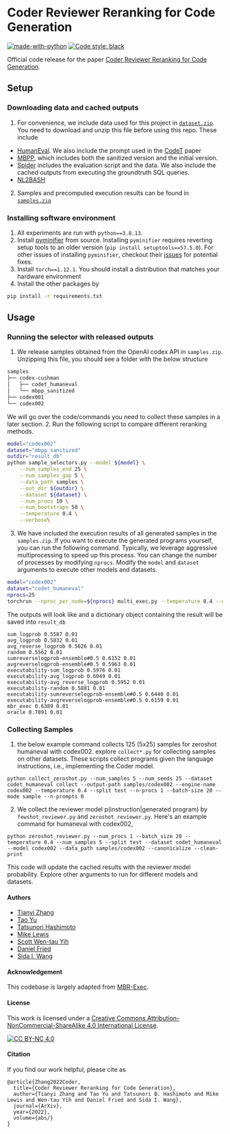 # Coder Reviewer Reranking for Code Generation
[![made-with-python](https://img.shields.io/badge/Made%20with-Python-red.svg)](#python)
[![Code style: black](https://img.shields.io/badge/code%20style-black-000000.svg)](https://github.com/psf/black)

Official code release for the paper [Coder Reviewer Reranking for Code Generation](https://arxiv.org/abs/2211.16490).


## Setup
### Downloading data and cached outputs
1. For convenience, we include data used for this project in [`dataset.zip`](https://dl.fbaipublicfiles.com/coder-reviewer/dataset.zip). You need to download and unzip this file before using this repo.
These include 
- [HumanEval](https://github.com/openai/human-eval). We also include the prompt used in the [CodeT](https://github.com/microsoft/CodeT/tree/main/CodeT) paper
- [MBPP](https://github.com/google-research/google-research/tree/master/mbpp), which includes both the sanitized version and the initial version.
- [Spider](https://github.com/taoyds/spider) includes the evaluation script and the data. We also include the cached outputs from executing the groundtruth SQL queries.
- [NL2BASH](https://github.com/TellinaTool/nl2bash/tree/master/data)
2. Samples and precomputed execution results can be found in [`samples.zip`](https://dl.fbaipublicfiles.com/coder-reviewer/samples.zip)

### Installing software environment
1. All experiments are run with `python==3.8.13`. 
2. Install [pyminifier](https://github.com/liftoff/pyminifier/tree/master) from source.
Installing `pyminifier` requires reverting setup tools to an older version (`pip install setuptools==57.5.0`). 
For other issues of installing `pyminifier`, checkout their [issues](https://github.com/liftoff/pyminifier/issues) for potential fixes.
3. Install `torch==1.12.1`. You should install a distribution that matches your hardware environment 
4. Install the other packages by 
```bash
pip install -r requirements.txt
```

## Usage

### Running the selector with released outputs
1. We release samples obtained from the OpenAI codex API in `samples.zip`. Unzipping this file, you should see a folder with the below structure
```bash
samples
├── codex-cushman
│   ├── codet_humaneval
│   └── mbpp_sanitized
├── codex001
└── codex002
```
We will go over the code/commands you need to collect these samples in a later section.
2. Run the following script to compare different reranking methods.
```bash
model="codex002"
dataset="mbpp_sanitized"
outdir="result_db"
python sample_selectors.py --model ${model} \
    --num_samples_end 25 \
    --num_samples_gap 5 \
    --data_path samples \
    --out_dir ${outdir} \
    --dataset ${dataset} \
    --num_procs 10 \
    --num_bootstraps 50 \
    --temperature 0.4 \
    --verbose\
```
3. We have included the execution results of all generated samples in the `samples.zip`. If you want to execute the generated programs yourself, you can run the following command. Typically, we leverage aggressive multiprocessing to speed up this process. You can change the number of processes by modifying `nprocs`.
Modify the `model` and `dataset` arguments to execute other models and datasets. 
```bash
model="codex002"
dataset="codet_humaneval"
nprocs=25
torchrun --nproc_per_node=${nprocs} multi_exec.py --temperature 0.4 --world_size 25 --dataset ${dataset} --in_data_path samples/${model} --batch_size 4 --num_seeds 25 --num_samples 5 --num_prompts 0
```

The outputs will look like and a dictionary object containing the result will be saved into `result_db`
```
sum_logprob 0.5587 0.01
avg_logprob 0.5832 0.01
avg_reverse_logprob 0.5626 0.01
random 0.5562 0.01
sumreverselogprob-ensemble#0.5 0.6152 0.01
avgreverselogprob-ensemble#0.5 0.5963 0.01
executability-sum_logprob 0.5976 0.01
executability-avg_logprob 0.6049 0.01
executability-avg_reverse_logprob 0.5952 0.01
executability-random 0.5881 0.01
executability-sumreverselogprob-ensemble#0.5 0.6440 0.01
executability-avgreverselogprob-ensemble#0.5 0.6159 0.01
mbr_exec 0.6389 0.01
oracle 0.7891 0.01
```

### Collecting Samples
1. the below example command collects 125 (5x25) samples for zeroshot humaneval with codex002. explore `collect*.py` for collecting samples on other datasets. These scripts collect programs given the language instructions, i.e., implementing the Coder model.
```
python collect_zeroshot.py --num_samples 5 --num_seeds 25 --dataset codet_humaneval collect --output-path samples/codex002 --engine-name codex002 --temperature 0.4 --split test --n-procs 1 --batch-size 20 --mode sample --n-prompts 0
```
2. We collect the reviewer model p(instruction|generated program) by `fewshot_reviewer.py` and `zeroshot_reviewer.py`. Here's an example command for humaneval with codex002,
```
python zeroshot_reviewer.py --num_procs 1 --batch_size 20 --temperature 0.4 --num_samples 5 --split test --dataset codet_humaneval --model codex002 --data_path samples/codex002 --canonicalize --clean-print
```
This code will update the cached results with the reviewer model probability. Explore other arguments to run for different models and datasets.

#### Authors
- [Tianyi Zhang](https://tiiiger.github.io/)
- [Tao Yu](https://taoyds.github.io/)
- [Tatsunori Hashimoto](https://thashim.github.io/)
- [Mike Lewis](https://research.facebook.com/people/lewis-mike/)
- [Scott Wen-tau Yih](https://scottyih.org/)
- [Daniel Fried](https://dpfried.github.io/)
- [Sida I. Wang](http://www.sidaw.xyz/)

#### Acknowledgement
This codebase is largely adapted from [MBR-Exec](https://github.com/facebookresearch/mbr-exec).

#### License
This work is licensed under a
[Creative Commons Attribution-NonCommercial-ShareAlike 4.0 International License][cc-by-nc].

[![CC BY-NC 4.0][cc-by-nc-image]][cc-by-nc]

[cc-by-nc]: http://creativecommons.org/licenses/by-nc/4.0/
[cc-by-nc-image]: https://licensebuttons.net/l/by-nc/4.0/88x31.png

#### Citation
If you find our work helpful, please cite as
```
@article{Zhang2022Coder,
  title={Coder Reviewer Reranking for Code Generation},
  author={Tianyi Zhang and Tao Yu and Tatsunori B. Hashimoto and Mike Lewis and Wen-tau Yih and Daniel Fried and Sida I. Wang},
  journal={ArXiv},
  year={2022},
  volume={abs/}
}
```
